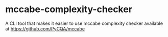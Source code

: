 # mccabe-complexity-checker
A CLI tool that makes it easier to use mccabe complexity checker available at https://github.com/PyCQA/mccabe
